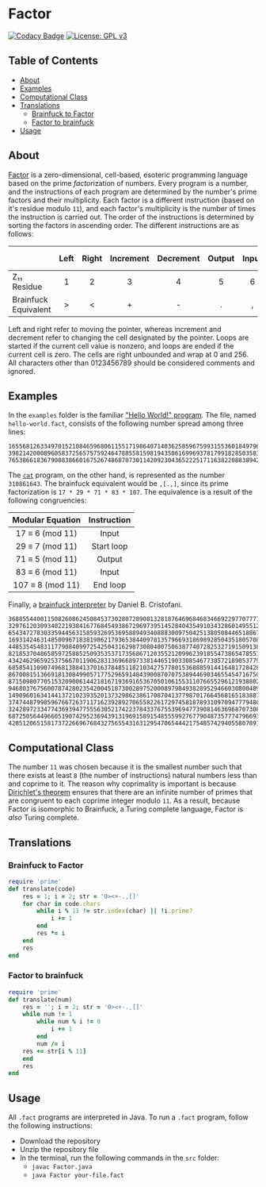 # Factor
[![Codacy Badge](https://app.codacy.com/project/badge/Grade/2cbcc0dfcb3e43cc98663442cea1948a)](https://www.codacy.com/manual/bangyen99/factor-lang?utm_source=github.com&amp;utm_medium=referral&amp;utm_content=bangyen/factor-lang&amp;utm_campaign=Badge_Grade)
[![License: GPL v3](https://img.shields.io/badge/License-GPLv3-blue.svg)](https://www.gnu.org/licenses/gpl-3.0)

## Table of Contents
-   [About](#about)
-   [Examples](#examples)
-   [Computational Class](#computational-class)
-   [Translations](#translations)
    -   [Brainfuck to Factor](#brainfuck-to-factor)
    -   [Factor to brainfuck](#factor-to-brainfuck)
-   [Usage](#usage)

## About
[Factor](https://esolangs.org/wiki/Factor) is a zero-dimensional, cell-based, esoteric programming language based on the prime *factor*ization of numbers. Every program is a number, and the instructions of each program are determined by the number's prime factors and their multiplicity. Each factor is a different instruction (based on it's residue modulo `11`), and each factor's multiplicity is the number of times the instruction is carried out. The order of the instructions is determined by sorting the factors in ascending order. The different instructions are as follows:

|                                     | Left      | Right      | Increment | Decrement | Output | Input | Start loop | End loop |
|-------------------------------------|:---------:|:----------:|:---------:|:---------:|:------:|:-----:|:----------:|:--------:|
| Z₁₁ Residue                         | 1         | 2          | 3         | 4         | 5      | 6     | 7          | 8        |
| Brainfuck Equivalent                | >         | <          | +         | -         | .      | ,     | \[         | \]       |

Left and right refer to moving the pointer, whereas increment and decrement refer to changing the cell designated by the pointer. Loops are started if the current cell value is nonzero, and loops are ended if the current cell is zero. The cells are right unbounded and wrap at 0 and 256. All characters other than 0123456789 should be considered comments and ignored. 

## Examples
In the `examples` folder is the familiar ["Hello World!" program](https://en.wikipedia.org/wiki/%22Hello,_World!%22_program). The file, named `hello-world.fact`, consists of the following number spread among three lines:
```fact
1655681263349701521084659680611551719864071403625859675993155360184979650875317924075071663014170796
3982142000896058372565757592464788558159819435061699693781799182850358327927823218744238796733811436
76538661836790083866016752674868707301142092304365222517116382208838942082995905598124019955549
```

The [`cat`](https://esolangs.org/wiki/Cat_program) program, on the other hand, is represented as the number `310861643`. The brainfuck equivalent would be `,[.,]`, since its prime factorization is `17 * 29 * 71 * 83 * 107`. The equivalence is a result of the following congruencies:

| Modular Equation | Instruction |
|:----------------:|:-----------:|
| 17 ≡ 6 (mod 11)  | Input       |
| 29 ≡ 7 (mod 11)  | Start loop  |
| 71 ≡ 5 (mod 11)  | Output      |
| 83 ≡ 6 (mod 11)  | Input       |
| 107 ≡ 8 (mod 11) | End loop    |

Finally, a [brainfuck interpreter](http://www.hevanet.com/cristofd/brainfuck/dbfi.b) by Daniel B. Cristofani.
```fact
3688554400115082608624508453730280728908132818764696846834669229770777761772478005527507177418120694
3297612030934022193841677684549386729697395145284043549103432860149551273007692661521521238378585373
6543472783033594456315859326953695889493408883009750425138050844651886706519801267566755335040672769
1693142463148500967183819862179365384409781357966931869892850435180570833406982731006507405891701959
4485354548311779084099725425043162987308040075063877407282532719150913822261233897714262058986360034
8218537048658597258852509353537173568671203552120996239185547386547855325347653142800549655880422575
4342462965925375667011906283136966897338144651903308546773857218905377988341330353123312187176812317
6858541109074968138841370163784851182103427577801536888591441648172842836826181982574882949180405500
8670081513669181308499057177529659148439008707075389446903465545471675098029277846800886915820990250
8715098077051532090061442181671936916536705010615531107665529612193880253925746489612770787088516247
9468037675600787428023542004518730028975200089798493828952946603080048923933137936720859162176172205
1490960163414413721023935201373298623861708704137798701766456816518388727419990119162281303945678618
3747448799859676672637117162392892706558226172974581878931097094777948014994380338004990013300346303
3242897233477436939477555630521742237843376755396947739081463696870730873223954238930152068730233776
6872505644966051907429523694391319691589154855599276779048735777479669316766704156814084591354216434
428512065158173722669676843275655431631295470654442175485742940558078916419832634153303347
```

## Computational Class
The number `11` was chosen because it is the smallest number such that there exists at least `8` (the number of instructions) natural numbers less than and coprime to it. The reason why coprimality is important is because [Dirichlet's theorem](https://en.wikipedia.org/wiki/Dirichlet%27s_theorem_on_arithmetic_progressions) ensures that there are an infinite number of primes that are congruent to each coprime integer modulo `11`. As a result, because Factor is isomorphic to Brainfuck, a Turing complete language, Factor is *also* Turing complete.

## Translations
### Brainfuck to Factor
```ruby
require 'prime'
def translate(code)
    res = 1; i = 2; str = '0><+-.,[]'
    for char in code.chars
        while i % 11 != str.index(char) || !i.prime?
            i += 1
        end
        res *= i
    end
    res
end
```

### Factor to brainfuck
```ruby
require 'prime'
def translate(num)
    res = ''; i = 2; str = '0><+-.,[]'
    while num != 1
        while num % i != 0
            i += 1
        end
        num /= i
	res += str[i % 11]
    end
    res
end
```

## Usage
All `.fact` programs are interpreted in Java. To run a `.fact` program, follow the following instructions:
-   Download the repository
-   Unzip the repository file
-   In the terminal, run the following commands in the `src` folder:
    -   `javac Factor.java`
    -   `java Factor your-file.fact`
